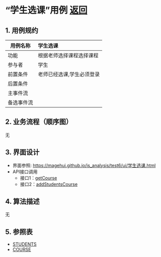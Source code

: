 # “学生选课”用例 [返回](../README.md)
## 1. 用例规约

|用例名称|学生选课|
|-------|:-------------|
|功能|根据老师选择课程选择课程|
|参与者|学生|
|前置条件|老师已经选课,学生必须登录|
|后置条件| |
|主事件流| |
|备选事件流| |

## 2. 业务流程（顺序图） 
 无 

## 3. 界面设计
- 界面参照: https://magehui.github.io/is_analysis/test6/ui/学生选课.html
- API接口调用
    - 接口1：[getCourse](../interface/getCourse.md) 
    - 接口2：[addStudentsCourse](../interface/addStudentsCourse.md) 

## 4. 算法描述

无
    
## 5. 参照表

- [STUDENTS](../数据库设计.md/#STUDENTS)
- [COURSE](../数据库设计.md/#COURSE)

